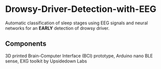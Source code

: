 # Drowsy-Driver-Detection-with-EEG
Automatic classification of sleep stages using EEG signals and neural networks for an **EARLY** detection of drowsy driver. 
## Components 
3D printed Brain-Computer Interface (BCI) prototype, Arduino nano BLE sense, EXG toolkit by Upsidedown Labs
